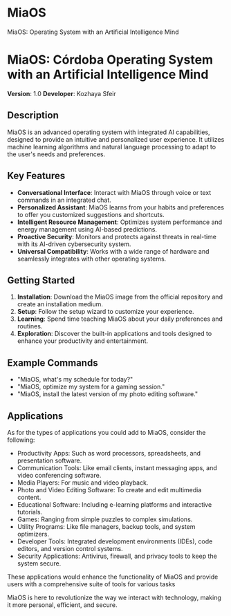 # MiaOS
MiaOS: Operating System with an Artificial Intelligence Mind

# MiaOS: Córdoba Operating System with an Artificial Intelligence Mind

**Version**: 1.0
**Developer**: Kozhaya Sfeir

## Description
MiaOS is an advanced operating system with integrated AI capabilities, designed to provide an intuitive and personalized user experience. It utilizes machine learning algorithms and natural language processing to adapt to the user's needs and preferences.

## Key Features

- **Conversational Interface**: Interact with MiaOS through voice or text commands in an integrated chat.
- **Personalized Assistant**: MiaOS learns from your habits and preferences to offer you customized suggestions and shortcuts.
- **Intelligent Resource Management**: Optimizes system performance and energy management using AI-based predictions.
- **Proactive Security**: Monitors and protects against threats in real-time with its AI-driven cybersecurity system.
- **Universal Compatibility**: Works with a wide range of hardware and seamlessly integrates with other operating systems.

## Getting Started

1. **Installation**: Download the MiaOS image from the official repository and create an installation medium.
2. **Setup**: Follow the setup wizard to customize your experience.
3. **Learning**: Spend time teaching MiaOS about your daily preferences and routines.
4. **Exploration**: Discover the built-in applications and tools designed to enhance your productivity and entertainment.

## Example Commands

- "MiaOS, what's my schedule for today?"
- "MiaOS, optimize my system for a gaming session."
- "MiaOS, install the latest version of my photo editing software."

## Applications

As for the types of applications you could add to MiaOS, consider the following:

- Productivity Apps: Such as word processors, spreadsheets, and presentation software.
- Communication Tools: Like email clients, instant messaging apps, and video conferencing software.
- Media Players: For music and video playback.
- Photo and Video Editing Software: To create and edit multimedia content.
- Educational Software: Including e-learning platforms and interactive tutorials.
- Games: Ranging from simple puzzles to complex simulations.
- Utility Programs: Like file managers, backup tools, and system optimizers.
- Developer Tools: Integrated development environments (IDEs), code editors, and version control systems.
- Security Applications: Antivirus, firewall, and privacy tools to keep the system secure.
  
These applications would enhance the functionality of MiaOS and provide users with a comprehensive suite of tools for various tasks

MiaOS is here to revolutionize the way we interact with technology, making it more personal, efficient, and secure.

